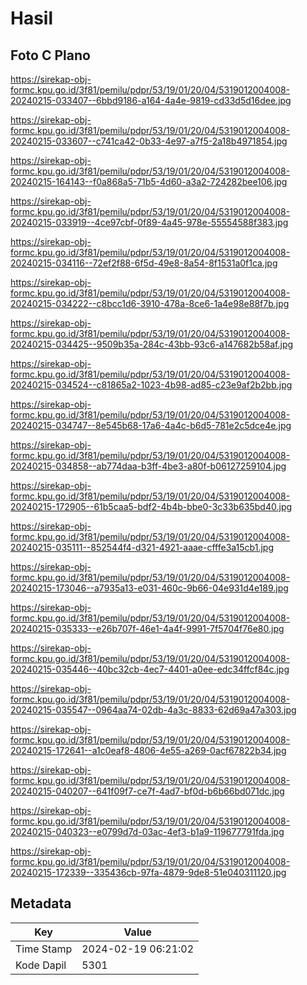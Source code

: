 # Hasil

## Foto C Plano

https://sirekap-obj-formc.kpu.go.id/3f81/pemilu/pdpr/53/19/01/20/04/5319012004008-20240215-033407--6bbd9186-a164-4a4e-9819-cd33d5d16dee.jpg

https://sirekap-obj-formc.kpu.go.id/3f81/pemilu/pdpr/53/19/01/20/04/5319012004008-20240215-033607--c741ca42-0b33-4e97-a7f5-2a18b4971854.jpg

https://sirekap-obj-formc.kpu.go.id/3f81/pemilu/pdpr/53/19/01/20/04/5319012004008-20240215-164143--f0a868a5-71b5-4d60-a3a2-724282bee106.jpg

https://sirekap-obj-formc.kpu.go.id/3f81/pemilu/pdpr/53/19/01/20/04/5319012004008-20240215-033919--4ce97cbf-0f89-4a45-978e-55554588f383.jpg

https://sirekap-obj-formc.kpu.go.id/3f81/pemilu/pdpr/53/19/01/20/04/5319012004008-20240215-034116--72ef2f88-6f5d-49e8-8a54-8f1531a0f1ca.jpg

https://sirekap-obj-formc.kpu.go.id/3f81/pemilu/pdpr/53/19/01/20/04/5319012004008-20240215-034222--c8bcc1d6-3910-478a-8ce6-1a4e98e88f7b.jpg

https://sirekap-obj-formc.kpu.go.id/3f81/pemilu/pdpr/53/19/01/20/04/5319012004008-20240215-034425--9509b35a-284c-43bb-93c6-a147682b58af.jpg

https://sirekap-obj-formc.kpu.go.id/3f81/pemilu/pdpr/53/19/01/20/04/5319012004008-20240215-034524--c81865a2-1023-4b98-ad85-c23e9af2b2bb.jpg

https://sirekap-obj-formc.kpu.go.id/3f81/pemilu/pdpr/53/19/01/20/04/5319012004008-20240215-034747--8e545b68-17a6-4a4c-b6d5-781e2c5dce4e.jpg

https://sirekap-obj-formc.kpu.go.id/3f81/pemilu/pdpr/53/19/01/20/04/5319012004008-20240215-034858--ab774daa-b3ff-4be3-a80f-b06127259104.jpg

https://sirekap-obj-formc.kpu.go.id/3f81/pemilu/pdpr/53/19/01/20/04/5319012004008-20240215-172905--61b5caa5-bdf2-4b4b-bbe0-3c33b635bd40.jpg

https://sirekap-obj-formc.kpu.go.id/3f81/pemilu/pdpr/53/19/01/20/04/5319012004008-20240215-035111--852544f4-d321-4921-aaae-cfffe3a15cb1.jpg

https://sirekap-obj-formc.kpu.go.id/3f81/pemilu/pdpr/53/19/01/20/04/5319012004008-20240215-173046--a7935a13-e031-460c-9b66-04e931d4e189.jpg

https://sirekap-obj-formc.kpu.go.id/3f81/pemilu/pdpr/53/19/01/20/04/5319012004008-20240215-035333--e26b707f-46e1-4a4f-9991-7f5704f76e80.jpg

https://sirekap-obj-formc.kpu.go.id/3f81/pemilu/pdpr/53/19/01/20/04/5319012004008-20240215-035446--40bc32cb-4ec7-4401-a0ee-edc34ffcf84c.jpg

https://sirekap-obj-formc.kpu.go.id/3f81/pemilu/pdpr/53/19/01/20/04/5319012004008-20240215-035547--0964aa74-02db-4a3c-8833-62d69a47a303.jpg

https://sirekap-obj-formc.kpu.go.id/3f81/pemilu/pdpr/53/19/01/20/04/5319012004008-20240215-172641--a1c0eaf8-4806-4e55-a269-0acf67822b34.jpg

https://sirekap-obj-formc.kpu.go.id/3f81/pemilu/pdpr/53/19/01/20/04/5319012004008-20240215-040207--641f09f7-ce7f-4ad7-bf0d-b6b66bd071dc.jpg

https://sirekap-obj-formc.kpu.go.id/3f81/pemilu/pdpr/53/19/01/20/04/5319012004008-20240215-040323--e0799d7d-03ac-4ef3-b1a9-119677791fda.jpg

https://sirekap-obj-formc.kpu.go.id/3f81/pemilu/pdpr/53/19/01/20/04/5319012004008-20240215-172339--335436cb-97fa-4879-9de8-51e040311120.jpg


## Metadata

| Key        | Value               |
| ---------- | ------------------- |
| Time Stamp | 2024-02-19 06:21:02 |
| Kode Dapil | 5301                |



